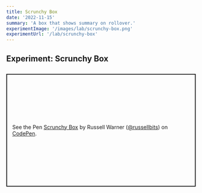 ```yaml
---
title: Scrunchy Box
date: '2022-11-15'
summary: 'A box that shows summary on rollover.'
experimentImage: '/images/lab/scrunchy-box.png'
experimentUrl: '/lab/scrunchy-box'
---
```


## Experiment: Scrunchy Box

<div class="experiment">
<p class="codepen" data-height="600" data-default-tab="html,result" data-slug-hash="PoKEbdp" data-pen-title="Scrunchy Box" data-user="russellbits" style="height: 300px; box-sizing: border-box; display: flex; align-items: center; justify-content: center; border: 2px solid; margin: 1em 0; padding: 1em;">
  <span>See the Pen <a href="https://codepen.io/russellbits/pen/PoKEbdp">
  Scrunchy Box</a> by Russell Warner (<a href="https://codepen.io/russellbits">@russellbits</a>)
  on <a href="https://codepen.io">CodePen</a>.</span>
</p>
<script async src="https://cpwebassets.codepen.io/assets/embed/ei.js"></script>
</div>

<style>
.experiment {
    margin: 2em 0 0 0;
}
</style>
